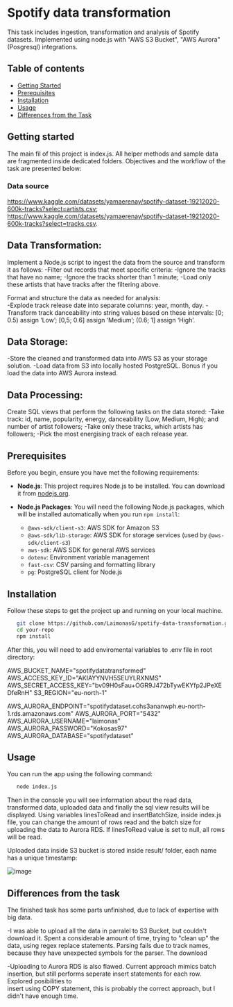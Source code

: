 # Spotify data transformation 

This task includes ingestion, transformation and analysis of Spotify datasets. Implemented using node.js with "AWS S3 Bucket", "AWS Aurora" (Posgresql) integrations. 

## Table of contents 

- [Getting Started](#getting-started) 
- [Prerequisites](#prerequisites) 
- [Installation](#installation) 
- [Usage](#usage) 
- [Differences from the Task](#differences-from-the-task) 

## Getting started 

The main fil of this project is index.js. All helper methods and sample data are fragmented inside dedicated folders. 
Objectives and the workflow of the task are presented below: 

### Data source 
https://www.kaggle.com/datasets/yamaerenay/spotify-dataset-19212020-600k-tracks?select=artists.csv; 
https://www.kaggle.com/datasets/yamaerenay/spotify-dataset-19212020-600k-tracks?select=tracks.csv. 

## Data Transformation: 
Implement a Node.js script to ingest the data from the source and transform it as follows: 
 -Filter out records that meet specific criteria: 
 -Ignore the tracks that have no name; 
 -Ignore the tracks shorter than 1 minute; 
 -Load only these artists that have tracks after the filtering above. 
 
Format and structure the data as needed for analysis:  
 -Explode track release date into separate columns: year, month, day. 
 -Transform track danceability into string values based on these intervals: 
 [0; 0.5) assign ‘Low’; 
 [0,5; 0.6] assign ‘Medium’; 
 (0.6; 1] assign ‘High’. 
 
## Data Storage: 
 -Store the cleaned and transformed data into AWS S3 as your storage solution. 
 -Load data from S3 into locally hosted PostgreSQL. Bonus if you load the data into AWS Aurora instead. 

## Data Processing: 
Create SQL views that perform the following tasks on the data stored: 
 -Take track: id, name, popularity, energy, danceability (Low, Medium, High); and number of artist followers; 
 -Take only these tracks, which artists has followers; 
 -Pick the most energising track of each release year. 


## Prerequisites 

Before you begin, ensure you have met the following requirements: 

- **Node.js**: This project requires Node.js to be installed. You can download it from [nodejs.org](https://nodejs.org/). 

- **Node.js Packages**: You will need the following Node.js packages, which will be installed automatically when you run `npm install`: 

  - `@aws-sdk/client-s3`: AWS SDK for Amazon S3 
  - `@aws-sdk/lib-storage`: AWS SDK for storage services (used by `@aws-sdk/client-s3`) 
  - `aws-sdk`: AWS SDK for general AWS services 
  - `dotenv`: Environment variable management 
  - `fast-csv`: CSV parsing and formatting library 
  - `pg`: PostgreSQL client for Node.js 

## Installation

Follow these steps to get the project up and running on your local machine. 

```bash
   git clone https://github.com/LaimonasG/spotify-data-transformation.git 
   cd your-repo
   npm install
```

After this, you will need to add enviromental variables to .env file in root directory: 

AWS_BUCKET_NAME="spotifydatatransformed" 
AWS_ACCESS_KEY_ID="AKIAYYNVH5SEUYLRXNMS" 
AWS_SECRET_ACCESS_KEY="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" 
S3_REGION="eu-north-1" 

AWS_AURORA_ENDPOINT="spotifydataset.cohs3ananwph.eu-north-1.rds.amazonaws.com" 
AWS_AURORA_PORT="5432" 
AWS_AURORA_USERNAME="laimonas" 
AWS_AURORA_PASSWORD="Kokosas97" 
AWS_AURORA_DATABASE="spotifydataset" 

## Usage 

You can run the app using the following command: 

```bash
   node index.js
```

Then in the console you will see information about the read data, transformed data, uploaded data and finally the sql view results will be displayed. 
Using variables linesToRead and insertBatchSize, inside index.js file, you can change the amount of rows read and the batch size for uploading the data to 
Aurora RDS. If linesToRead value is set to null, all rows will be read. 

Uploaded data inside S3 bucket is stored inside result/ folder, each name has a unique timestamp: 

![image](https://github.com/LaimonasG/spotify-data-transformation/assets/79421767/0ca5f2e9-05ce-47ce-8623-6d1abf06e3b5)


## Differences from the task 

The finished task has some parts unfinished, due to lack of expertise with big data. 

 -I was able to upload all the data in parralel to S3 Bucket, but couldn't download it. Spent a considerable amount of time, trying to "clean up" the data, 
 using regex replace statements. Parsing fails due to track names, because they have unexpected symbols for the parser. The download 

 -Uploading to Aurora RDS is also flawed. Current approach mimics batch insertion, but still performs seperate insert statements for each row. Explored posibilities to  
 insert using COPY statement, this is probably the correct approach, but I didn't have enough time. 

 
